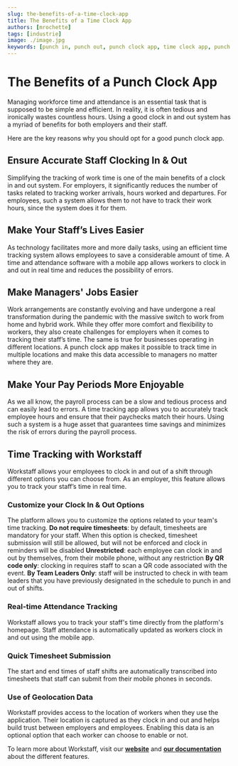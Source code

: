 ```yaml
---
slug: the-benefits-of-a-time-clock-app
title: The Benefits of a Time Clock App
authors: [mrochette]
tags: [industrie]
image: ./image.jpg
keywords: [punch in, punch out, punch clock app, time clock app, punch in clock app, timesheet mobile app]
---
```


# The Benefits of a Punch Clock App

Managing workforce time and attendance is an essential task that is supposed to be simple and efficient. In reality, it is often tedious and ironically wastes countless hours. Using a good clock in and out system has a myriad of benefits for both employers and their staff.

Here are the key reasons why you should opt for a good punch clock app.

## Ensure Accurate Staff Clocking In & Out
Simplifying the tracking of work time is one of the main benefits of a clock in and out system. For employers, it significantly reduces the number of tasks related to tracking worker arrivals, hours worked and departures. For employees, such a system allows them to not have to track their work hours, since the system does it for them.

## Make Your Staff’s Lives Easier
As technology facilitates more and more daily tasks, using an efficient time tracking system allows employees to save a considerable amount of time. A time and attendance software with a mobile app allows workers to clock in and out in real time and reduces the possibility of errors.


## Make Managers' Jobs Easier
Work arrangements are constantly evolving and have undergone a real transformation during the pandemic with the massive switch to work from home and hybrid work. While they offer more comfort and flexibility to workers, they also create challenges for employers when it comes to tracking their staff’s time. The same is true for businesses operating in different locations. A punch clock app makes it possible to track time in multiple locations and make this data accessible to managers no matter where they are.


## Make Your Pay Periods More Enjoyable
As we all know, the payroll process can be a slow and tedious process and can easily lead to errors. A time tracking app allows you to accurately track employee hours and ensure that their paychecks match their hours. Using such a system is a huge asset that guarantees time savings and minimizes the risk of errors during the payroll process.


## Time Tracking with Workstaff
Workstaff allows your employees to clock in and out of a shift through different options you can choose from.  As an employer, this feature allows you to track your staff’s time in real time.


### Customize your Clock In & Out Options
The platform allows you to customize the options related to your team's time tracking.
**Do not require timesheets**: by default, timesheets are mandatory for your staff. When this option is checked, timesheet submission will still be allowed, but will not be enforced and clock in reminders will be disabled
**Unrestricted**: each employee can clock in and out by themselves, from their mobile phone, without any restriction
**By QR code only**: clocking in requires staff to scan a QR code associated with the event.
**By Team Leaders Only**: staff will be instructed to check in with team leaders that you have previously designated in the schedule to punch in and out of shifts.


### Real-time Attendance Tracking
Workstaff allows you to track your staff's time directly from the platform's homepage. Staff attendance is automatically updated as workers clock in and out using the mobile app.

### Quick Timesheet Submission
The start and end times of staff shifts are automatically transcribed into timesheets that staff can submit from their mobile phones in seconds.

### Use of Geolocation Data
Workstaff provides access to the location of workers when they use the application. Their location is captured as they clock in and out and  helps build trust between employers and employees. Enabling this data is an optional option that each worker can choose to enable or not.

To learn more about Workstaff, visit our [**website**](https://workstaff.app) and [**our documentation**](https://help.workstaff.app) about the different features.


